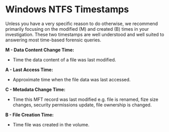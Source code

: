 # Windows NTFS Timestamps

Unless you have a very specific reason to do otherwise, we recommend primarily focusing on the modified (M) and created (B) times in your investigation. These two timestamps are well understood and well suited to answering most time-based forensic queries.

**M - Data Content Change Time:**
- Time the data content of a file was last modified.

**A - Last Access Time:**
- Approximate time when the file data was last accessed.

**C - Metadata Change Time:**
- Time this MFT record was last modified e.g. file is renamed, fize size changes, security permissions update, file ownership is changed.

**B - File Creation Time:**
- Time file was created in the volume.
